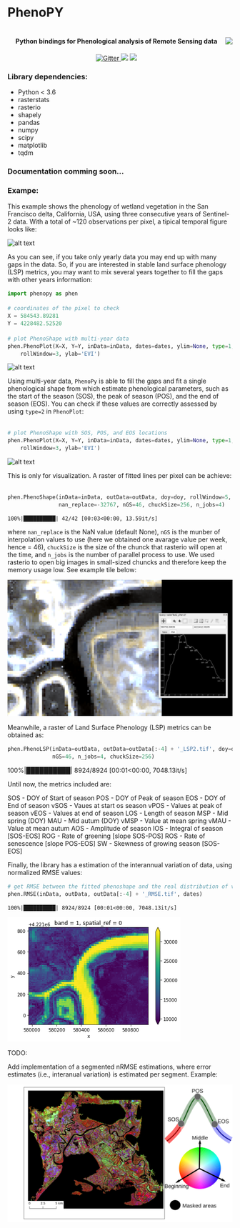 # PhenoPY
<h1 align="center">
<a href='https://github.com/JavierLopatin/PhenoPY'><img src='data/logo.svg' align="right" height="300" /></a>

<h4 align="center">Python bindings for Phenological analysis of Remote Sensing data </h4>

<p align="center">
  <a href="http://forthebadge.com">
    <img src="http://forthebadge.com/images/badges/made-with-python.svg"
         alt="Gitter">
  </a>
  <a href="http://forthebadge.com"><img src="http://forthebadge.com/images/badges/built-with-love.svg"></a>
  <a href="http://forthebadge.com">
      <img src="http://forthebadge.com/images/badges/built-with-science.svg">
  </a>
</p>

### Library dependencies:
- Python < 3.6
- rasterstats
- rasterio
- shapely
- pandas
- numpy
- scipy
- matplotlib
- tqdm


### Documentation comming soon...

### Exampe:

This example shows the phenology of wetland vegetation in the San Francisco delta, California, USA, using three consecutive years of Sentinel-2 data. With a total of ~120 observations per pixel, a tipical temporal figure looks like:

![alt text](data/timeseries_allData.svg)

As you can see, if you take only yearly data you may end up with many gaps in the data. So, if you are interested in stable land surface phenology (LSP) metrics, you may want to mix several years together to fill the gaps with other years information:

``` python
import phenopy as phen

# coordinates of the pixel to check
X = 584543.89281
Y = 4228482.52520

# plot PhenoShape with multi-year data
phen.PhenoPlot(X=X, Y=Y, inData=inData, dates=dates, ylim=None, type=1,
    rollWindow=3, ylab='EVI')

```
![alt text](data/figure.svg)

Using multi-year data, `PhenoPy` is able to fill the gaps and fit a single phenological shape from which estimate phenological parameters, such as the start of the season (SOS), the peak of season (POS), and the end of season (EOS). You can check if these values are correctly assessed by using `type=2` in `PhenoPlot`:


``` python

# plot PhenoShape with SOS, POS, and EOS locations
phen.PhenoPlot(X=X, Y=Y, inData=inData, dates=dates, ylim=None, type=1,
    rollWindow=3, ylab='EVI')

```

![alt text](data/figure2.svg)

This is only for visualization. A raster of fitted lines per pixel can be achieve:

``` python

phen.PhenoShape(inData=inData, outData=outData, doy=doy, rollWindow=5,
                nan_replace=-32767, nGS=46, chuckSize=256, n_jobs=4)

```
    100%|██████████| 42/42 [00:03<00:00, 13.59it/s]


where `nan_replace` is the NaN value (default None), `nGS` is the munber of interpolation values to use (here we obtained one avarage value per week, hence = 46), `chuckSize` is the size of the chunck that rasterio will open at the time, and `n_jobs` is the number of parallel process to use. We used rasterio to open big images in small-sized chuncks and therefore keep the memory usage low. See example tile below:


![alt text](data/example_phenoshape.png)


Meanwhile, a raster of Land Surface Phenology (LSP) metrics can be obtained as:

``` python
phen.PhenoLSP(inData=outData, outData=outData[:-4] + '_LSP2.tif', doy=doy, phentype=2,
              nGS=46, n_jobs=4, chuckSize=256)
```
   100%|██████████| 8924/8924 [00:01<00:00, 7048.13it/s]
   
Until now, the metrics included are:

SOS - DOY of Start of season
POS - DOY of Peak of season
EOS - DOY of End of season
vSOS - Vaues at start os season
vPOS - Values at peak of season
vEOS - Values at end of season
LOS - Length of season
MSP - Mid spring (DOY)
MAU - Mid autum (DOY)
vMSP - Value at mean spring
vMAU - Value at mean autum
AOS - Amplitude of season
IOS - Integral of season [SOS-EOS]
ROG - Rate of greening [slope SOS-POS]
ROS - Rate of senescence [slope POS-EOS]
SW - Skewness of growing season [SOS-EOS]

Finally, the library has a estimation of the interannual variation of data, using normalized RMSE values:

```python
# get RMSE between the fitted phenoshape and the real distribution of values
phen.RMSE(inData, outData, outData[:-4] + '_RMSE.tif', dates)
```

    100%|██████████| 8924/8924 [00:01<00:00, 7048.13it/s]

![png](data/output_14_1.png)

TODO:

Add implementation of a segmented nRMSE estimations, where error estimates (i.e., interanual variation) is estimated per segment. Example:


![png](data/Fig_Segmented_nRMSE.jpg)
